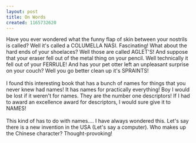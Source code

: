 ```yaml
---
layout: post
title: On Words
created: 1165732620
---
```

<p>Have you ever wondered what the funny flap of skin between your nostrils is called? Well it&#39;s called a COLUMELLA NASI. Fascinating! What about the hard ends of your shoelaces? Well those are called AGLET&#39;S! And suppose that your eraser fell out of the metal thing on your pencil. Well technically it fell out of your FERRULE! And has your pet otter left an unpleasant surprise on your couch? Well you go better clean up it&#39;s SPRAINTS!<br />
	<br />
	I found this interesting book that has a bunch of names for things that you never knew had names! It has names for practically everything! Boy I would be lost if it weren&#39;t for names. They are the number one descriptors! If I had to award an excellence award for descriptors, I would sure give it to NAMES!<br />
	<br />
	This kind of has to do with names.... I have always wondered this. Let&#39;s say there is a new invention in the USA (Let&#39;s say a computer). Who makes up the Chinese character? Thought-provoking!</p>
